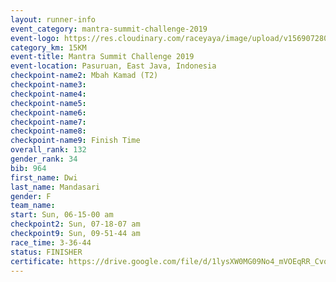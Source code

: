```yaml
---
layout: runner-info 
event_category: mantra-summit-challenge-2019 
event-logo: https://res.cloudinary.com/raceyaya/image/upload/v1569072809/logo/mantra-image_segrbx.jpg
category_km: 15KM 
event-title: Mantra Summit Challenge 2019 
event-location: Pasuruan, East Java, Indonesia 
checkpoint-name2: Mbah Kamad (T2) 
checkpoint-name3: 
checkpoint-name4: 
checkpoint-name5: 
checkpoint-name6: 
checkpoint-name7: 
checkpoint-name8: 
checkpoint-name9: Finish Time
overall_rank: 132
gender_rank: 34
bib: 964
first_name: Dwi
last_name: Mandasari
gender: F
team_name: 
start: Sun, 06-15-00 am
checkpoint2: Sun, 07-18-07 am
checkpoint9: Sun, 09-51-44 am
race_time: 3-36-44
status: FINISHER
certificate: https://drive.google.com/file/d/1lysXW0MG09No4_mVOEqRR_Cvqcaf690Q/view?usp=sharing
---
```

